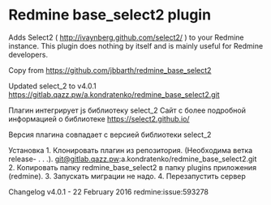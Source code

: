 Redmine base_select2 plugin
===========================

Adds Select2 ( http://ivaynberg.github.com/select2/ ) to your Redmine instance. This plugin does nothing by itself and is mainly useful for Redmine developers.

Copy from https://github.com/jbbarth/redmine_base_select2

Updated select_2 to v4.0.1 
  https://gitlab.qazz.pw/a.kondratenko/redmine_base_select2.git

Плагин интегрирует js библиотеку select_2
Сайт с более подробной информацией о библиотеке
  https://select2.github.io/

Версия плагина совпадает с версией библиотеки select_2

Установка
	1. Клонировать плагин из репозитория. (Необходима ветка release- . . .).  git@gitlab.qazz.pw:a.kondratenko/redmine_base_select2.git
	2. Копировать папку redmine_base_select2 в папку plugins приложения (redmine).
	3. Запускать миграции не надо.
	4. Перезапустить сервер


Changelog
  v4.0.1 - 22 February 2016
    redmine:issue:593278
